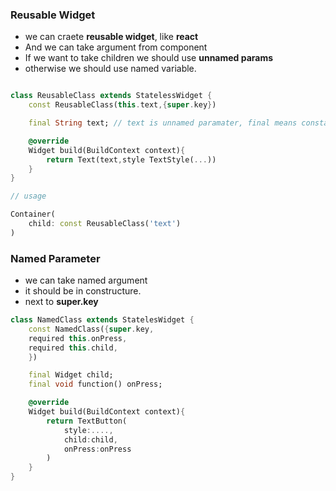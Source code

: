 ### Reusable Widget

- we can craete **reusable widget**, like **react**
- And we can take argument from component
- If we want to take children we should use **unnamed params**
- otherwise we should use named variable.

```dart

class ReusableClass extends StatelessWidget {
    const ReusableClass(this.text,{super.key})

    final String text; // text is unnamed paramater, final means constant

    @override
    Widget build(BuildContext context){
        return Text(text,style TextStyle(...))
    }
}

// usage

Container(
    child: const ReusableClass('text')
)

```

### Named Parameter
- we can take named argument
- it should be in constructure.
- next to **super.key**

```dart
class NamedClass extends StatelesWidget {
    const NamedClass({super.key,
    required this.onPress,
    required this.child,
    })

    final Widget child;
    final void function() onPress;

    @override
    Widget build(BuildContext context){
        return TextButton(
            style:....,
            child:child,
            onPress:onPress
        )
    }
}
```